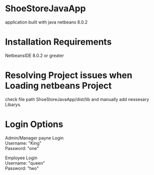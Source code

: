 # ShoeStoreJavaApp
application built with java netbeans 8.0.2

# Installation Requirements 
NetbeansIDE 8.0.2 or greater 

# Resolving Project issues when Loading netbeans Project 
check file path ShoeStoreJavaApp/dist/lib and manually add nessesary Libarys.

# Login Options
Admin/Manager payne Login <br>
Username: "King" <br>
Password: "one" <br>

Employee Login <br>
Username: "queen" <br>
Password: "two" <br>
